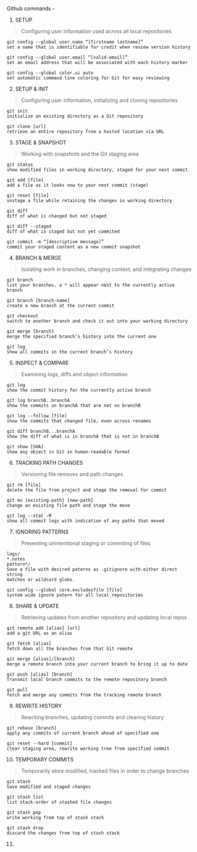 Github commands - 
1. SETUP
> Configuring user information used across all local repositories
```
git config --global user.name “[firstname lastname]”
set a name that is identifiable for credit when review version history

git config --global user.email “[valid-email]”
set an email address that will be associated with each history marker

git config --global color.ui auto
set automatic command line coloring for Git for easy reviewing
```
2. SETUP & INIT
> Configuring user information, initializing and cloning repositories
```
git init
initialize an existing directory as a Git repository

git clone [url]
retrieve an entire repository from a hosted location via URL
```

3. STAGE & SNAPSHOT
> Working with snapshots and the Git staging area
```
git status
show modified files in working directory, staged for your next commit

git add [file]
add a file as it looks now to your next commit (stage)

git reset [file]
unstage a file while retaining the changes in working directory

git diff
diff of what is changed but not staged

git diff --staged
diff of what is staged but not yet commited

git commit -m “[descriptive message]”
commit your staged content as a new commit snapshot
```

4. BRANCH & MERGE
> Isolating work in branches, changing context, and integrating changes
```
git branch
list your branches. a * will appear next to the currently active branch

git branch [branch-name]
create a new branch at the current commit

git checkout
switch to another branch and check it out into your working directory

git merge [branch]
merge the specified branch’s history into the current one

git log
show all commits in the current branch’s history
```

5. INSPECT & COMPARE
> Examining logs, diffs and object information
```
git log
show the commit history for the currently active branch

git log branchB..branchA
show the commits on branchA that are not on branchB

git log --follow [file]
show the commits that changed file, even across renames

git diff branchB...branchA
show the diff of what is in branchA that is not in branchB

git show [SHA]
show any object in Git in human-readable format
```

6. TRACKING PATH CHANGES
> Versioning file removes and path changes
```
git rm [file]
delete the file from project and stage the removal for commit

git mv [existing-path] [new-path]
change an existing file path and stage the move

git log --stat -M
show all commit logs with indication of any paths that moved
```

7. IGNORING PATTERNS
> Preventing unintentional staging or commiting of files
```
logs/
*.notes
pattern*/
Save a file with desired paterns as .gitignore with either direct string
matches or wildcard globs.

git config --global core.excludesfile [file]
system wide ignore patern for all local repositories
```

8. SHARE & UPDATE
> Retrieving updates from another repository and updating local repos
```
git remote add [alias] [url]
add a git URL as an alias

git fetch [alias]
fetch down all the branches from that Git remote

git merge [alias]/[branch]
merge a remote branch into your current branch to bring it up to date

git push [alias] [branch]
Transmit local branch commits to the remote repository branch

git pull
fetch and merge any commits from the tracking remote branch
```

9. REWRITE HISTORY
> Rewriting branches, updating commits and clearing history
```
git rebase [branch]
apply any commits of current branch ahead of specified one

git reset --hard [commit]
clear staging area, rewrite working tree from specified commit
```

10. TEMPORARY COMMITS
> Temporarily store modified, tracked files in order to change branches
```
git stash
Save modified and staged changes

git stash list
list stack-order of stashed file changes

git stash pop
write working from top of stash stack

git stash drop
discard the changes from top of stash stack
```

11. 
